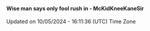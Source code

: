 #### Wise man says only fool rush in - McKidKneeKaneSir
Updated on 10/05/2024 - 16:11:36 (UTC) Time Zone
